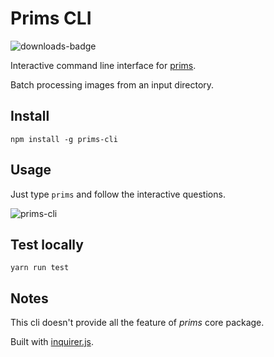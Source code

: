 # Prims CLI

![downloads-badge](https://img.shields.io/npm/dt/prims-cli.svg)

Interactive command line interface for [prims](https://github.com/pldg/prims/blob/master/packages/prims).

Batch processing images from an input directory.

## Install

`npm install -g prims-cli`

## Usage

Just type `prims` and follow the interactive questions.

![prims-cli](https://user-images.githubusercontent.com/24630716/59795357-5569c900-92db-11e9-93dd-836fce0be098.gif)

## Test locally

`yarn run test`

## Notes

This cli doesn't provide all the feature of *prims* core package.

Built with [inquirer.js](https://github.com/SBoudrias/Inquirer.js).
